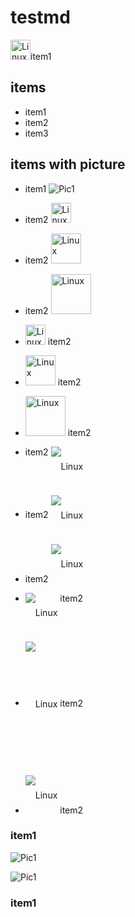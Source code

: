 # testmd

<div classe="sponsor style="text-height: 5em;vertical-align: middle;">
<img src="https://www.linux.org/styles/uix/uix/logo.png" alt="Linux" height="32" />item1
</div>

## items

* item1
* item2
* item3

## items with picture

* item1
![Pic1](https://www.linux.org/styles/uix/uix/logo.png?raw=true)


* item2 <img src="https://www.linux.org/styles/uix/uix/logo.png" alt="Linux" height="32" />

* item2 <img src="https://www.linux.org/styles/uix/uix/logo.png" alt="Linux" height="48" />

* item2 <img src="https://www.linux.org/styles/uix/uix/logo.png" alt="Linux" height="64" />

* <img src="https://www.linux.org/styles/uix/uix/logo.png" alt="Linux" height="32" />  item2

* <img src="https://www.linux.org/styles/uix/uix/logo.png" alt="Linux" height="48" /> item2

* <img src="https://www.linux.org/styles/uix/uix/logo.png" alt="Linux" height="64" /> item2

* item2 <img src="https://www.linux.org/styles/uix/uix/logo.png" alt="Linux" style="vertical-align: top; line-height: 64px;" />

* item2 <img src="https://www.linux.org/styles/uix/uix/logo.png" alt="Linux" style="vertical-align: middle; line-height: 64px;" />

* item2 <img src="https://www.linux.org/styles/uix/uix/logo.png" alt="Linux" style="vertical-align: bottom; line-height: 64px;" />

* <img src="https://www.linux.org/styles/uix/uix/logo.png" alt="Linux" style="vertical-align: top; line-height: 64px;" />  item2

* <img src="https://www.linux.org/styles/uix/uix/logo.png" alt="Linux" style="vertical-align: middle; line-height: 200px;" /> item2

* <img src="https://www.linux.org/styles/uix/uix/logo.png" alt="Linux" style="vertical-align: bottom; line-height: 64px;" /> item2

### item1
![Pic1](https://www.linux.org/styles/uix/uix/logo.png?raw=true)

![Pic1](https://www.linux.org/styles/uix/uix/logo.png?raw=true)
### item1



